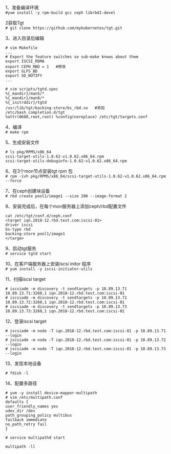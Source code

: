 1、准备编译环境  
``` #yum install -y rpm-build gcc ceph librbd1-devel ```  

2获取Tgt  
``` # git clone https://github.com/mykubernetes/tgt.git ```  

3、进入目录后编辑
```
# vim Makefile
...
# Export the feature switches so sub-make knows about them
export ISCSI_RDMA
export CEPH_RBD = 1   #修改
export GLFS_BD
export SD_NOTIFY
...
```  
```
# vim scripts/tgtd.spec
%{_mandir}/man5/*
%{_mandir}/man8/*
%{_initrddir}/tgtd
/usr/lib/tgt/backing-store/bs_rbd.so   #添加
/etc/bash_completion.d/tgt
%attr(0600,root,root) %config(noreplace) /etc/tgt/targets.conf
```  

4、编译  
``` # make rpm ```  

5、生成安装文件  
``` 
# ls pkg/RPMS/x86_64
scsi-target-utils-1.0.62-v1.0.62.x86_64.rpm
scsi-target-utils-debuginfo-1.0.62-v1.0.62.x86_64.rpm
```  

6、在3个mon节点安装tgt rpm 包  
``` # rpm -ivh pkg/RPMS/x86_64/scsi-target-utils-1.0.62-v1.0.62.x86_64.rpm --force ```  

7、在ceph创建块设备  
``` # rbd create pool1/image1 --size 200 --image-format 2 ```  

8、安装完成后，在每个mon服务器上添加ceph/rbd配置文件  
```
cat /etc/tgt/conf.d/ceph.conf
<target iqn.2018-12.rbd.test.com:iscsi-01>
driver iscsi
bs-type rbd
backing-store pool1/image1
</targe>
```  

9、启动tgt服务  
``` # service tgtd start ```  

10、在客户端服务器上安装iscsi initor 程序  
``` # yum install -y iscsi-initiator-utils ```  

11、扫描iscsi target  
```
# iscsiadm -m discovery -t sendtargets -p 10.89.13.71
10.89.13.71:3260,1 iqn.2018-12.rbd.test.com:iscsi-01
# iscsiadm -m discovery -t sendtargets -p 10.89.13.72
10.89.13.72:3260,1 iqn.2018-12.rbd.test.com:iscsi-01
# iscsiadm -m discovery -t sendtargets -p 10.89.13.73
10.89.13.73:3260,1 iqn.2018-12.rbd.test.com:iscsi-01
```  

12、登录iscsi target  
```
# iscsiadm -m node -T iqn.2018-12.rbd.test.com:iscsi-01 -p 10.89.13.71 --login
# iscsiadm -m node -T iqn.2018-12.rbd.test.com:iscsi-01 -p 10.89.13.72 --login
# iscsiadm -m node -T iqn.2018-12.rbd.test.com:iscsi-01 -p 10.89.13.73 --login
```  

13、发现本地设备  
```
# fdisk -l
```  

14、配置多路径  
```
# yum -y install device-mapper-multipath
# vim /etc/multipath.conf
defaults {
user_friendly_names yes
udev_dir /dev
path_grouping_policy multibus
failback immediate
no_path_retry fail
}
```  
```
# service multipathd start
```  
```
multipath -ll
```  
